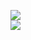 [![](https://img.shields.io/badge/Made%20With-Github%20Spray-lightgrey.svg?style=for-the-badge&logo=github)](https://github.com/Annihil/github-spray#2030)  
[![](https://i.imgur.com/2DrTn0Z.gif)](https://github.com/Annihil/github-spray)
